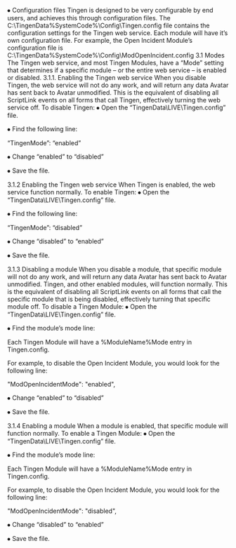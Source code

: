 ⦁	Configuration files
Tingen is designed to be very configurable by end users, and achieves this through configuration files.
The C:\TingenData\%SystemCode%\Config\Tingen.config file contains the configuration settings for the Tingen web service.
Each module will have it’s own configuration file. For example, the Open Incident Module’s configuration file is C:\TingenData\%SystemCode%\Config\ModOpenIncident.config
3.1 Modes
The Tingen web service, and most Tingen Modules, have a “Mode” setting that determines if a specific module – or the entire web service – is enabled or disabled.
3.1.1. Enabling the Tingen web service
When you disable Tingen, the web service will not do any work, and will return any data Avatar has sent back to Avatar unmodified.
This is the equivalent of disabling all ScriptLink events on all forms that call Tingen, effectively turning the web service off.
To disable Tingen:
⦁	Open the “TingenData\LIVE\Tingen.config” file.

⦁	Find the following line:

“TingenMode”: “enabled”

⦁	Change “enabled” to “disabled”

⦁	Save the file.

3.1.2 Enabling the Tingen web service
When Tingen is enabled, the web service function normally.
To enable Tingen:
⦁	Open the “TingenData\LIVE\Tingen.config” file.

⦁	Find the following line:

“TingenMode”: “disabled”

⦁	Change “disabled” to “enabled”

⦁	Save the file.


3.1.3 Disabling a module
When you disable a module, that specific module will not do any work, and will return any data Avatar has sent back to Avatar unmodified.
Tingen, and other enabled modules, will function normally.
This is the equivalent of disabling all ScriptLink events on all forms that call the specific module that is being disabled, effectively turning that specific module off.
To disable a Tingen Module:
⦁	Open the “TingenData\LIVE\Tingen.config” file.

⦁	Find the module’s mode line:

Each Tingen Module will have a %ModuleName%Mode entry in Tingen.config.

For example, to disable the Open Incident Module, you would look for the following line:

"ModOpenIncidentMode": "enabled",

⦁	Change “enabled” to “disabled”

⦁	Save the file.

3.1.4 Enabling a module
When a module is enabled, that specific module will function normally.
To enable a Tingen Module:
⦁	Open the “TingenData\LIVE\Tingen.config” file.

⦁	Find the module’s mode line:

Each Tingen Module will have a %ModuleName%Mode entry in Tingen.config.

For example, to disable the Open Incident Module, you would look for the following line:

"ModOpenIncidentMode": "disabled",

⦁	Change “disabled” to “enabled”

⦁	Save the file.
